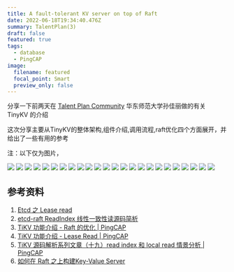 ```yaml
---
title: A fault-tolerant KV server on top of Raft
date: 2022-06-18T19:34:40.476Z
summary: TalentPlan(3)
draft: false
featured: true
tags:
  - database
  - PingCAP
image:
  filename: featured
  focal_point: Smart
  preview_only: false
---
```

分享一下前两天在 [Talent Plan Community](https://asktug.com/t/topic/665859) 华东师范大学孙佳丽做的有关 TinyKV 的介绍 

这次分享主要从TinyKV的整体架构,组件介绍,调用流程,raft优化四个方面展开，并给出了一些有用的参考

注：以下仅为图片，

![](A%20fault-tolerant%20KV%20server%20on%20top%20of%20Raft_01.png)
![](A%20fault-tolerant%20KV%20server%20on%20top%20of%20Raft_02.png)
![](A%20fault-tolerant%20KV%20server%20on%20top%20of%20Raft_03.png)
![](A%20fault-tolerant%20KV%20server%20on%20top%20of%20Raft_04.png)
![](A%20fault-tolerant%20KV%20server%20on%20top%20of%20Raft_05.png)
![](A%20fault-tolerant%20KV%20server%20on%20top%20of%20Raft_06.png)
![](A%20fault-tolerant%20KV%20server%20on%20top%20of%20Raft_07.png)
![](A%20fault-tolerant%20KV%20server%20on%20top%20of%20Raft_08.png)
![](A%20fault-tolerant%20KV%20server%20on%20top%20of%20Raft_09.png)
![](A%20fault-tolerant%20KV%20server%20on%20top%20of%20Raft_10.png)
![](A%20fault-tolerant%20KV%20server%20on%20top%20of%20Raft_11.png)
![](A%20fault-tolerant%20KV%20server%20on%20top%20of%20Raft_12.png)
![](A%20fault-tolerant%20KV%20server%20on%20top%20of%20Raft_13.png)
![](A%20fault-tolerant%20KV%20server%20on%20top%20of%20Raft_14.png)
![](A%20fault-tolerant%20KV%20server%20on%20top%20of%20Raft_15.png)
![](A%20fault-tolerant%20KV%20server%20on%20top%20of%20Raft_16.png)
![](A%20fault-tolerant%20KV%20server%20on%20top%20of%20Raft_17.png)
![](A%20fault-tolerant%20KV%20server%20on%20top%20of%20Raft_18.png)
![](A%20fault-tolerant%20KV%20server%20on%20top%20of%20Raft_19.png)
![](A%20fault-tolerant%20KV%20server%20on%20top%20of%20Raft_20.png)
![](A%20fault-tolerant%20KV%20server%20on%20top%20of%20Raft_21.png)
![](A%20fault-tolerant%20KV%20server%20on%20top%20of%20Raft_22.png)
![](A%20fault-tolerant%20KV%20server%20on%20top%20of%20Raft_23.png)
![](A%20fault-tolerant%20KV%20server%20on%20top%20of%20Raft_24.png)
## 参考资料
1. [Etcd 之 Lease read](https://z.itpub.net/article/detail/29B4D408D967AE015AF40C2C47F7E5AE)
2. [etcd-raft ReadIndex 线性一致性读源码简析](https://qtozeng.top/2019/01/15/etcd-raft-ReadIndex-%E7%BA%BF%E6%80%A7%E4%B8%80%E8%87%B4%E6%80%A7%E8%AF%BB%E6%BA%90%E7%A0%81%E7%AE%80%E6%9E%90/)
3. [TiKV 功能介绍 - Raft 的优化 | PingCAP](https://pingcap.com/zh/blog/optimizing-raft-in-tikv)
4. [TiKV 功能介绍 - Lease Read | PingCAP](https://pingcap.com/zh/blog/lease-read)
5. [TiKV 源码解析系列文章（十九）read index 和 local read 情景分析 | PingCAP](https://pingcap.com/zh/blog/tikv-source-code-reading-19)
6. [如何在 Raft 之上构建Key-Value Server](https://learn.pingcap.com/learner/course/510001/file/570002;offeringId=720002)
